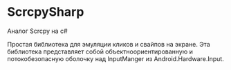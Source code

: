 # ScrcpySharp
Аналог Scrcpy на c#

Простая библиотека для эмуляции кликов и свайпов на экране. Эта библиотека представляет собой объектноориентированную и потокобезопасную оболочку над InputManger из Android.Hardware.Input.
